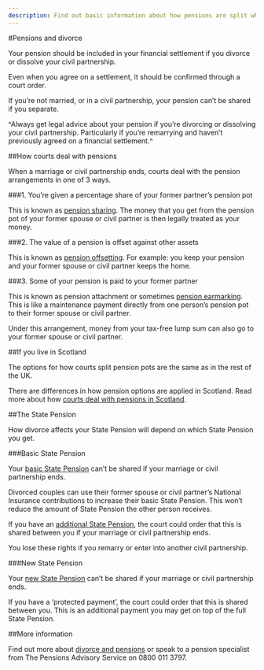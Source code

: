 ```yaml
---
description: Find out basic information about how pensions are split when a couple divorces or ends their civil partnership.
---
```


#Pensions and divorce

Your pension should be included in your financial settlement if you divorce or dissolve your civil partnership.

Even when you agree on a settlement, it should be confirmed through a court order.

If you’re not married, or in a civil partnership, your pension can’t be shared if you separate.

^Always get legal advice about your pension if you’re divorcing or dissolving your civil partnership. Particularly if you’re remarrying and haven’t previously agreed on a financial settlement.^

##How courts deal with pensions

When a marriage or civil partnership ends, courts deal with the pension arrangements in one of 3 ways.

###1. You’re given a percentage share of your former partner’s pension pot

This is known as [pension sharing](http://www.pensionsadvisoryservice.org.uk/about-pensions/when-things-change/when-relationships-end/pension-sharing). The money that you get from the pension pot of your former spouse or civil partner is then legally treated as your money.

###2. The value of a pension is offset against other assets

This is known as [pension offsetting](http://www.pensionsadvisoryservice.org.uk/about-pensions/when-things-change/when-relationships-end/pension-offsetting). For example: you keep your pension and your former spouse or civil partner keeps the home.

###3. Some of your pension is paid to your former partner

This is known as pension attachment or sometimes [pension earmarking](http://www.pensionsadvisoryservice.org.uk/about-pensions/when-things-change/when-relationships-end/pension-earmarking). This is like a maintenance payment directly from one person’s pension pot to their former spouse or civil partner.

Under this arrangement, money from your tax-free lump sum can also go to your former spouse or civil partner.


##If you live in Scotland

The options for how courts split pension pots are the same as in the rest of the UK. 

There are differences in how pension options are applied in Scotland. Read more about how [courts deal with pensions in Scotland](https://www.moneyadviceservice.org.uk/en/articles/dividing-pensions-on-divorce-or-dissolution).

##The State Pension

How divorce affects your State Pension will depend on which State Pension you get.

###Basic State Pension

Your [basic State Pension](https://www.gov.uk/state-pension) can’t be shared if your marriage or civil partnership ends. 

Divorced couples can use their former spouse or civil partner’s National Insurance contributions to increase their basic State Pension. This won’t reduce the amount of State Pension the other person receives. 

If you have an [additional State Pension](https://www.gov.uk/additional-state-pension), the court could order that this is shared between you if your marriage or civil partnership ends. 

You lose these rights if you remarry or enter into another civil partnership.

###New State Pension

Your [new State Pension](https://www.gov.uk/new-state-pension) can’t be shared if your marriage or civil partnership ends. 

If you have a ‘protected payment’, the court could order that this is shared between you. This is an additional payment you may get on top of the full State Pension.

##More information

Find out more about [divorce and pensions](https://www.pensionsadvisoryservice.org.uk/about-pensions/when-things-change/when-relationships-end/divorce-dissolution-and-separation) or speak to a pension specialist from The Pensions Advisory Service on 0800 011 3797.
